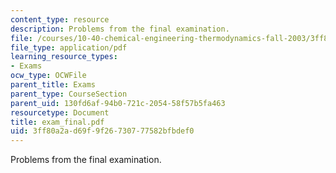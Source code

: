 ```yaml
---
content_type: resource
description: Problems from the final examination.
file: /courses/10-40-chemical-engineering-thermodynamics-fall-2003/3ff80a2ad69f9f26730777582bfbdef0_exam_final.pdf
file_type: application/pdf
learning_resource_types:
- Exams
ocw_type: OCWFile
parent_title: Exams
parent_type: CourseSection
parent_uid: 130fd6af-94b0-721c-2054-58f57b5fa463
resourcetype: Document
title: exam_final.pdf
uid: 3ff80a2a-d69f-9f26-7307-77582bfbdef0
---
```

Problems from the final examination.

